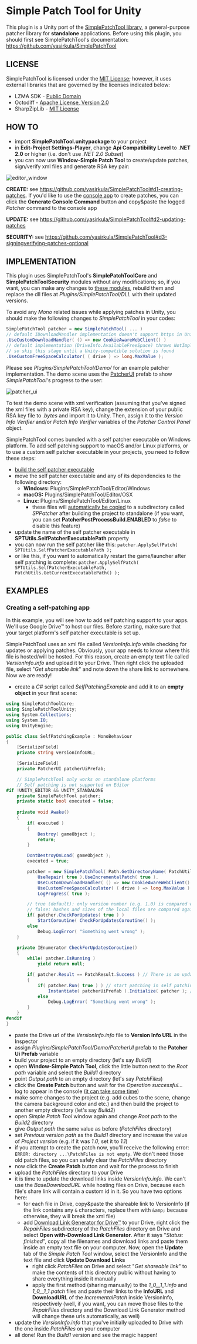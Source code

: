 # Simple Patch Tool for Unity

This plugin is a Unity port of the [SimplePatchTool library](https://github.com/yasirkula/SimplePatchTool), a general-purpose patcher library for **standalone** applications. Before using this plugin, you should first see SimplePatchTool's documentation: https://github.com/yasirkula/SimplePatchTool

## LICENSE

SimplePatchTool is licensed under the [MIT License](LICENSE); however, it uses external libraries that are governed by the licenses indicated below:

- LZMA SDK - [Public Domain](https://www.7-zip.org/sdk.html)
- Octodiff - [Apache License, Version 2.0](https://github.com/OctopusDeploy/Octodiff/blob/master/LICENSE.txt)
- SharpZipLib - [MIT License](https://github.com/icsharpcode/SharpZipLib/blob/master/LICENSE.txt)

## HOW TO

- import **SimplePatchTool.unitypackage** to your project
- in **Edit-Project Settings-Player**, change **Api Compatibility Level** to **.NET 2.0** or higher (i.e. don't use *.NET 2.0 Subset*)
- you can now use **Window-Simple Patch Tool** to create/update patches, sign/verify xml files and generate RSA key pair:

![editor_window](Images/editor-window.png)

**CREATE:** see https://github.com/yasirkula/SimplePatchTool#d1-creating-patches. If you'd like to use the [console app](https://github.com/yasirkula/SimplePatchTool#d1-creating-patches) to create patches, you can click the **Generate Console Command** button and copy&paste the logged *Patcher* command to the console app

**UPDATE:** see https://github.com/yasirkula/SimplePatchTool#d2-updating-patches

**SECURITY:** see https://github.com/yasirkula/SimplePatchTool#d3-signingverifying-patches-optional

## IMPLEMENTATION

This plugin uses SimplePatchTool's **SimplePatchToolCore** and **SimplePatchToolSecurity** modules without any modifications; so, if you want, you can make any changes to [these modules](https://github.com/yasirkula/SimplePatchTool), rebuild them and replace the dll files at *Plugins/SimplePatchTool/DLL* with their updated versions.

To avoid any *Mono* related issues while applying patches in Unity, you should make the following changes to *SimplePatchTool* in your codes:

```csharp
SimplePatchTool patcher = new SimplePatchTool( ... )
// default IDownloadHandler implementation doesn't support https in Unity
.UseCustomDownloadHandler( () => new CookieAwareWebClient() )
// default implementation (DriveInfo.AvailableFreeSpace) throws NotImplementedException in Unity 5.6.2,
// so skip this stage until a Unity-compatible solution is found
.UseCustomFreeSpaceCalculator( ( drive ) => long.MaxValue );
```

Please see *Plugins/SimplePatchTool/Demo/* for an example patcher implementation. The demo scene uses the [PatcherUI](Plugins/SimplePatchTool/Demo/PatcherUI.cs) prefab to show *SimplePatchTool*'s progress to the user:

![patcher_ui](Images/patcher-ui.png)

To test the demo scene with xml verification (assuming that you've signed the xml files with a private RSA key), change the extension of your public RSA key file to *.bytes* and import it to Unity. Then, assign it to the *Version Info Verifier* and/or *Patch Info Verifier* variables of the *Patcher Control Panel* object.

SimplePatchTool comes bundled with a self patcher executable on Windows platform. To add self patching support to macOS and/or Linux platforms, or to use a custom self patcher executable in your projects, you need to follow these steps:

- [build the self patcher executable](https://github.com/yasirkula/SimplePatchTool#f1-creating-self-patcher-executable)
- move the self patcher executable and any of its dependencies to the following directory:
  - **Windows:** Plugins/SimplePatchTool/Editor/Windows
  - **macOS:** Plugins/SimplePatchTool/Editor/OSX
  - **Linux:** Plugins/SimplePatchTool/Editor/Linux
    - these files will [automatically be copied](Plugins/SimplePatchTool/Editor/PatcherPostProcessBuild.cs) to a subdirectory called *SPPatcher* after building the project to standalone (if you want, you can set **PatcherPostProcessBuild.ENABLED** to *false* to disable this feature)
- update the name of the self patcher executable in **SPTUtils.SelfPatcherExecutablePath** property
- you can now run the self patcher like this: `patcher.ApplySelfPatch( SPTUtils.SelfPatcherExecutablePath );`
- or like this, if you want to automatically restart the game/launcher after self patching is complete: `patcher.ApplySelfPatch( SPTUtils.SelfPatcherExecutablePath, PatchUtils.GetCurrentExecutablePath() );`

## EXAMPLES

### Creating a self-patching app

In this example, you will see how to add self patching support to your apps. We'll use Google Drive™ to host our files. Before starting, make sure that your target platform's self patcher executable is set up.

SimplePatchTool uses an xml file called *VersionInfo.info* while checking for updates or applying patches. Obviously, your app needs to know where this file is hosted/will be hosted. For this reason, create an empty text file called *VersionInfo.info* and upload it to your Drive. Then right click the uploaded file, select "*Get shareable link*" and note down the share link to somewhere. Now we are ready!

- create a *C#* script called *SelfPatchingExample* and add it to an **empty object** in your first scene:

```csharp
using SimplePatchToolCore;
using SimplePatchToolUnity;
using System.Collections;
using System.IO;
using UnityEngine;

public class SelfPatchingExample : MonoBehaviour
{
	[SerializeField]
	private string versionInfoURL;

	[SerializeField]
	private PatcherUI patcherUiPrefab;

	// SimplePatchTool only works on standalone platforms
	// Self patching is not supported on Editor
#if !UNITY_EDITOR && UNITY_STANDALONE
	private SimplePatchTool patcher;
	private static bool executed = false;
	
	private void Awake()
	{
		if( executed )
		{
			Destroy( gameObject );
			return;
		}

		DontDestroyOnLoad( gameObject );
		executed = true;

		patcher = new SimplePatchTool( Path.GetDirectoryName( PatchUtils.GetCurrentExecutablePath() ), versionInfoURL ).
			UseRepair( true ).UseIncrementalPatch( true ).
			UseCustomDownloadHandler( () => new CookieAwareWebClient() ). // to support https in Unity
			UseCustomFreeSpaceCalculator( ( drive ) => long.MaxValue ). // DriveInfo.AvailableFreeSpace is not supported on Unity
			LogProgress( true );

		// true (default): only version number (e.g. 1.0) is compared with VersionInfo to see if there is an update
		// false: hashes and sizes of the local files are compared against VersionInfo (if any file is different/missing, we'll patch the app)
		if( patcher.CheckForUpdates( true ) )
			StartCoroutine( CheckForUpdatesCoroutine() );
		else
			Debug.LogError( "Something went wrong" );
	}

	private IEnumerator CheckForUpdatesCoroutine()
	{
		while( patcher.IsRunning )
			yield return null;

		if( patcher.Result == PatchResult.Success ) // There is an update
		{
			if( patcher.Run( true ) ) // start patching in self patching mode
				Instantiate( patcherUiPrefab ).Initialize( patcher ); // show progress on a PatcherUI instance
			else
				Debug.LogError( "Something went wrong" );
		}
	}
#endif
}
```

- paste the Drive url of the *VersionInfo.info* file to **Version Info URL** in the Inspector
- assign *Plugins/SimplePatchTool/Demo/PatcherUI* prefab to the **Patcher Ui Prefab** variable
- build your project to an empty directory (let's say *Build1*)
- open **Window-Simple Patch Tool**, click the little button next to the *Root path* variable and select the *Build1* directory
- point *Output path* to an empty directory (let's say *PatchFiles*)
- click the **Create Patch** button and wait for the *Operation successful...* log to appear in the console ([it can take some time](https://stackoverflow.com/questions/12292593/why-is-lzma-sdk-7-zip-so-slow))
- make some changes to the project (e.g. add cubes to the scene, change the camera background color and etc.) and then build the project to another empty directory (let's say *Build2*)
- open *Simple Patch Tool* window again and change *Root path* to the *Build2* directory
- give *Output path* the same value as before (*PatchFiles* directory)
- set *Previous version path* as the *Build1* directory and increase the value of *Project version* (e.g. if it was *1.0*, set it to *1.1*)
- if you attempt to create the patch now, you'll receive the following error: `ERROR: directory ...\PatchFiles is not empty`. We don't need those old patch files, so you can safely clear the *PatchFiles* directory
- now click the **Create Patch** button and wait for the process to finish
- upload the *PatchFiles* directory to your Drive
- it is time to update the download links inside *VersionInfo.info*. We can't use the *BaseDownloadURL* while hosting files on Drive, because each file's share link will contain a custom id in it. So you have two options here:
  - for each file in Drive, copy&paste the shareable link to VersionInfo (if the link contains any `&` characters, replace them with `&amp;` because otherwise, they will break the xml file) 
  - add [Download Link Generator for Drive™](https://github.com/yasirkula/DownloadLinkGeneratorForGoogleDrive) to your Drive, right click the *RepairFiles* subdirectory of the *PatchFiles* directory on Drive and select **Open with-Download Link Generator**. After it says "*Status: finished*", copy all the filenames and download links and paste them inside an empty text file on your computer. Now, open the **Update** tab of the *Simple Patch Tool* window, select the VersionInfo and the text file and click **Update Download Links**
    - right click *PatchFiles* on Drive and select "*Get shareable link*" to make the contents of this directory public without having to share everything inside it manually
	- apply the first method (sharing manually) to the *1_0__1_1.info* and *1_0__1_1.patch* files and paste their links to the **InfoURL** and **DownloadURL** of the *IncrementalPatch* inside VersionInfo, respectively (well, if you want, you can move those files to the *RepairFiles* directory and the Download Link Generator method will change these urls automatically, as well)
- update the *VersionInfo.info* that you've initially uploaded to Drive with the one inside *PatchFiles* on your computer
- all done! Run the *Build1* version and see the magic happen!